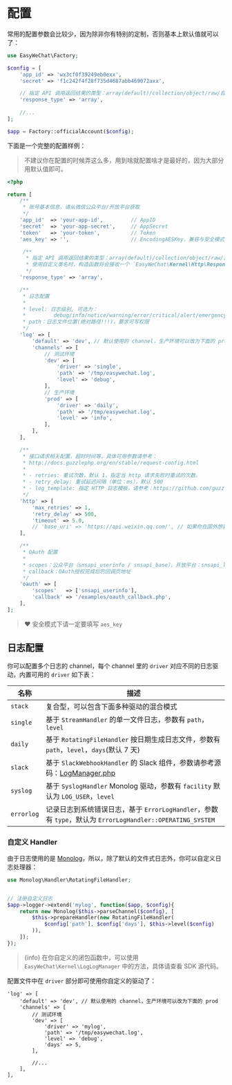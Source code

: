 # 配置

常用的配置参数会比较少，因为除非你有特别的定制，否则基本上默认值就可以了：

```php
use EasyWeChat\Factory;

$config = [
    'app_id' => 'wx3cf0f39249eb0exx',
    'secret' => 'f1c242f4f28f735d4687abb469072axx',

    // 指定 API 调用返回结果的类型：array(default)/collection/object/raw/自定义类名
    'response_type' => 'array',
    
    //...
];

$app = Factory::officialAccount($config);
```

下面是一个完整的配置样例：

> 不建议你在配置的时候弄这么多，用到啥就配置啥才是最好的，因为大部分用默认值即可。

```php
<?php

return [
    /**
     * 账号基本信息，请从微信公众平台/开放平台获取
     */
    'app_id'  => 'your-app-id',         // AppID
    'secret'  => 'your-app-secret',     // AppSecret
    'token'   => 'your-token',          // Token
    'aes_key' => '',                    // EncodingAESKey，兼容与安全模式下请一定要填写！！！

     /**
      * 指定 API 调用返回结果的类型：array(default)/collection/object/raw/自定义类名
      * 使用自定义类名时，构造函数将会接收一个 `EasyWeChat\Kernel\Http\Response` 实例
      */
    'response_type' => 'array',

    /**
     * 日志配置
     *
     * level: 日志级别, 可选为：
     *         debug/info/notice/warning/error/critical/alert/emergency
     * path：日志文件位置(绝对路径!!!)，要求可写权限
     */
    'log' => [
        'default' => 'dev', // 默认使用的 channel，生产环境可以改为下面的 prod
        'channels' => [
            // 测试环境
            'dev' => [
                'driver' => 'single',
                'path' => '/tmp/easywechat.log',
                'level' => 'debug',
            ],
            // 生产环境
            'prod' => [
                'driver' => 'daily',
                'path' => '/tmp/easywechat.log',
                'level' => 'info',
            ],
        ],
    ],

    /**
     * 接口请求相关配置，超时时间等，具体可用参数请参考：
     * http://docs.guzzlephp.org/en/stable/request-config.html
     *
     * - retries: 重试次数，默认 1，指定当 http 请求失败时重试的次数。
     * - retry_delay: 重试延迟间隔（单位：ms），默认 500
     * - log_template: 指定 HTTP 日志模板，请参考：https://github.com/guzzle/guzzle/blob/master/src/MessageFormatter.php
     */
    'http' => [
        'max_retries' => 1,
        'retry_delay' => 500,
        'timeout' => 5.0,
        // 'base_uri' => 'https://api.weixin.qq.com/', // 如果你在国外想要覆盖默认的 url 的时候才使用，根据不同的模块配置不同的 uri
    ],

    /**
     * OAuth 配置
     *
     * scopes：公众平台（snsapi_userinfo / snsapi_base），开放平台：snsapi_login
     * callback：OAuth授权完成后的回调页地址
     */
    'oauth' => [
        'scopes'   => ['snsapi_userinfo'],
        'callback' => '/examples/oauth_callback.php',
    ],
];
```

> :heart: 安全模式下请一定要填写 `aes_key`

## 日志配置

你可以配置多个日志的 channel，每个 channel 里的 `driver` 对应不同的日志驱动，内置可用的 `driver` 如下表：

名称 | 描述
------------- | -------------
`stack` | 复合型，可以包含下面多种驱动的混合模式
`single` | 基于 `StreamHandler` 的单一文件日志，参数有 `path`，`level`
`daily` | 基于 `RotatingFileHandler` 按日期生成日志文件，参数有 `path`，`level`，`days`(默认 7 天)
`slack` | 基于 `SlackWebhookHandler` 的 Slack 组件，参数请参考源码：[LogManager.php](https://github.com/overtrue/wechat/blob/master/src/Kernel/Log/LogManager.php#L247)
`syslog` | 基于 `SyslogHandler` Monolog 驱动，参数有 `facility` 默认为 `LOG_USER`，`level`
`errorlog` | 记录日志到系统错误日志，基于 `ErrorLogHandler`，参数有 `type`，默认为 `ErrorLogHandler::OPERATING_SYSTEM`

### 自定义 Handler

由于日志使用的是 [Monolog](https://github.com/Seldaek/monolog)，所以，除了默认的文件式日志外，你可以自定义日志处理器：

```php
use Monolog\Handler\RotatingFileHandler;


// 注册自定义日志
$app->logger->extend('mylog', function($app, $config){
    return new Monolog($this->parseChannel($config), [
        $this->prepareHandler(new RotatingFileHandler(
            $config['path'], $config['days'], $this->level($config)
        )),
    ]);
});
```

> {info} 在你自定义的闭包函数中，可以使用 `EasyWeChat\Kernel\LogLogManager` 中的方法，具体请查看 SDK 源代码。

配置文件中在 `driver` 部分即可使用你自定义的驱动了：

```
'log' => [
    'default' => 'dev', // 默认使用的 channel，生产环境可以改为下面的 prod
    'channels' => [
        // 测试环境
        'dev' => [
            'driver' => 'mylog',
            'path' => '/tmp/easywechat.log',
            'level' => 'debug', 
            'days' => 5,
        ],

        //...
    ],
],
```

